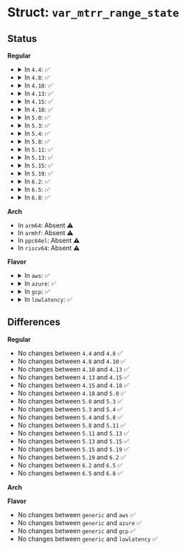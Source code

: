 # Struct: <code>var_mtrr_range_state</code>

## Status
<b>Regular</b>
<ul>
<li>
<details>
<summary>In <code>4.4</code>: ✅</summary>

```c
struct var_mtrr_range_state {
    long unsigned int base_pfn;
    long unsigned int size_pfn;
    mtrr_type type;
};
```
</details>
</li>
<li>
<details>
<summary>In <code>4.8</code>: ✅</summary>

```c
struct var_mtrr_range_state {
    long unsigned int base_pfn;
    long unsigned int size_pfn;
    mtrr_type type;
};
```
</details>
</li>
<li>
<details>
<summary>In <code>4.10</code>: ✅</summary>

```c
struct var_mtrr_range_state {
    long unsigned int base_pfn;
    long unsigned int size_pfn;
    mtrr_type type;
};
```
</details>
</li>
<li>
<details>
<summary>In <code>4.13</code>: ✅</summary>

```c
struct var_mtrr_range_state {
    long unsigned int base_pfn;
    long unsigned int size_pfn;
    mtrr_type type;
};
```
</details>
</li>
<li>
<details>
<summary>In <code>4.15</code>: ✅</summary>

```c
struct var_mtrr_range_state {
    long unsigned int base_pfn;
    long unsigned int size_pfn;
    mtrr_type type;
};
```
</details>
</li>
<li>
<details>
<summary>In <code>4.18</code>: ✅</summary>

```c
struct var_mtrr_range_state {
    long unsigned int base_pfn;
    long unsigned int size_pfn;
    mtrr_type type;
};
```
</details>
</li>
<li>
<details>
<summary>In <code>5.0</code>: ✅</summary>

```c
struct var_mtrr_range_state {
    long unsigned int base_pfn;
    long unsigned int size_pfn;
    mtrr_type type;
};
```
</details>
</li>
<li>
<details>
<summary>In <code>5.3</code>: ✅</summary>

```c
struct var_mtrr_range_state {
    long unsigned int base_pfn;
    long unsigned int size_pfn;
    mtrr_type type;
};
```
</details>
</li>
<li>
<details>
<summary>In <code>5.4</code>: ✅</summary>

```c
struct var_mtrr_range_state {
    long unsigned int base_pfn;
    long unsigned int size_pfn;
    mtrr_type type;
};
```
</details>
</li>
<li>
<details>
<summary>In <code>5.8</code>: ✅</summary>

```c
struct var_mtrr_range_state {
    long unsigned int base_pfn;
    long unsigned int size_pfn;
    mtrr_type type;
};
```
</details>
</li>
<li>
<details>
<summary>In <code>5.11</code>: ✅</summary>

```c
struct var_mtrr_range_state {
    long unsigned int base_pfn;
    long unsigned int size_pfn;
    mtrr_type type;
};
```
</details>
</li>
<li>
<details>
<summary>In <code>5.13</code>: ✅</summary>

```c
struct var_mtrr_range_state {
    long unsigned int base_pfn;
    long unsigned int size_pfn;
    mtrr_type type;
};
```
</details>
</li>
<li>
<details>
<summary>In <code>5.15</code>: ✅</summary>

```c
struct var_mtrr_range_state {
    long unsigned int base_pfn;
    long unsigned int size_pfn;
    mtrr_type type;
};
```
</details>
</li>
<li>
<details>
<summary>In <code>5.19</code>: ✅</summary>

```c
struct var_mtrr_range_state {
    long unsigned int base_pfn;
    long unsigned int size_pfn;
    mtrr_type type;
};
```
</details>
</li>
<li>
<details>
<summary>In <code>6.2</code>: ✅</summary>

```c
struct var_mtrr_range_state {
    long unsigned int base_pfn;
    long unsigned int size_pfn;
    mtrr_type type;
};
```
</details>
</li>
<li>
<details>
<summary>In <code>6.5</code>: ✅</summary>

```c
struct var_mtrr_range_state {
    long unsigned int base_pfn;
    long unsigned int size_pfn;
    mtrr_type type;
};
```
</details>
</li>
<li>
<details>
<summary>In <code>6.8</code>: ✅</summary>

```c
struct var_mtrr_range_state {
    long unsigned int base_pfn;
    long unsigned int size_pfn;
    mtrr_type type;
};
```
</details>
</li>
</ul>
<b>Arch</b>
<ul>
<li>
In <code>arm64</code>: Absent ⚠️
</li>
<li>
In <code>armhf</code>: Absent ⚠️
</li>
<li>
In <code>ppc64el</code>: Absent ⚠️
</li>
<li>
In <code>riscv64</code>: Absent ⚠️
</li>
</ul>
<b>Flavor</b>
<ul>
<li>
<details>
<summary>In <code>aws</code>: ✅</summary>

```c
struct var_mtrr_range_state {
    long unsigned int base_pfn;
    long unsigned int size_pfn;
    mtrr_type type;
};
```
</details>
</li>
<li>
<details>
<summary>In <code>azure</code>: ✅</summary>

```c
struct var_mtrr_range_state {
    long unsigned int base_pfn;
    long unsigned int size_pfn;
    mtrr_type type;
};
```
</details>
</li>
<li>
<details>
<summary>In <code>gcp</code>: ✅</summary>

```c
struct var_mtrr_range_state {
    long unsigned int base_pfn;
    long unsigned int size_pfn;
    mtrr_type type;
};
```
</details>
</li>
<li>
<details>
<summary>In <code>lowlatency</code>: ✅</summary>

```c
struct var_mtrr_range_state {
    long unsigned int base_pfn;
    long unsigned int size_pfn;
    mtrr_type type;
};
```
</details>
</li>
</ul>

## Differences
<b>Regular</b>
<ul>
<li>
No changes between <code>4.4</code> and <code>4.8</code> ✅
</li>
<li>
No changes between <code>4.8</code> and <code>4.10</code> ✅
</li>
<li>
No changes between <code>4.10</code> and <code>4.13</code> ✅
</li>
<li>
No changes between <code>4.13</code> and <code>4.15</code> ✅
</li>
<li>
No changes between <code>4.15</code> and <code>4.18</code> ✅
</li>
<li>
No changes between <code>4.18</code> and <code>5.0</code> ✅
</li>
<li>
No changes between <code>5.0</code> and <code>5.3</code> ✅
</li>
<li>
No changes between <code>5.3</code> and <code>5.4</code> ✅
</li>
<li>
No changes between <code>5.4</code> and <code>5.8</code> ✅
</li>
<li>
No changes between <code>5.8</code> and <code>5.11</code> ✅
</li>
<li>
No changes between <code>5.11</code> and <code>5.13</code> ✅
</li>
<li>
No changes between <code>5.13</code> and <code>5.15</code> ✅
</li>
<li>
No changes between <code>5.15</code> and <code>5.19</code> ✅
</li>
<li>
No changes between <code>5.19</code> and <code>6.2</code> ✅
</li>
<li>
No changes between <code>6.2</code> and <code>6.5</code> ✅
</li>
<li>
No changes between <code>6.5</code> and <code>6.8</code> ✅
</li>
</ul>
<b>Arch</b>
<ul>
</ul>
<b>Flavor</b>
<ul>
<li>
No changes between <code>generic</code> and <code>aws</code> ✅
</li>
<li>
No changes between <code>generic</code> and <code>azure</code> ✅
</li>
<li>
No changes between <code>generic</code> and <code>gcp</code> ✅
</li>
<li>
No changes between <code>generic</code> and <code>lowlatency</code> ✅
</li>
</ul>
